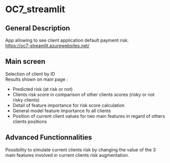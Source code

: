 # OC7_streamlit
## General Description
App allowing to see client application default payment risk.  
https://oc7-streamlit.azurewebsites.net/
## Main screen
Selection of client by ID  
Results shown on main page :  
  - Predicted risk (at risk or not)
  - Clients risk score in comparison of other clients scores (risky or not risky clients)
  - Detail of feature importance for risk score calculation
  - General model feature importance fo all clients
  - Position of current client values for two main features in regard of others clients positions
## Advanced Functionnalities
Possibility to simulate current clients risk by changing the value of the 3 main features involved in current clients risk augmentation.

